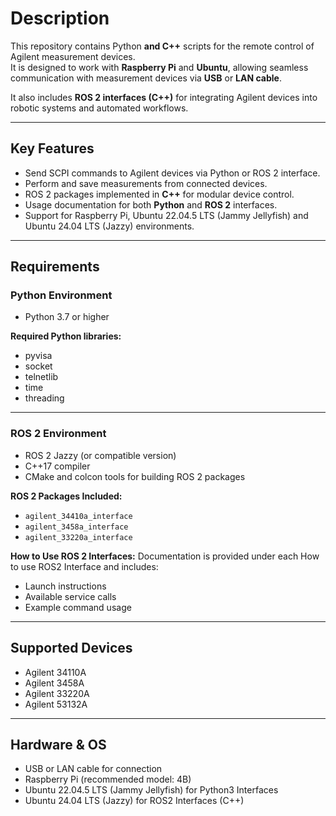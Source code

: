 # Description
This repository contains Python **and C++** scripts for the remote control of Agilent measurement devices.  
It is designed to work with **Raspberry Pi** and **Ubuntu**, allowing seamless communication with measurement devices via **USB** or **LAN cable**.

It also includes **ROS 2 interfaces (C++)** for integrating Agilent devices into robotic systems and automated workflows.

---

## Key Features

- Send SCPI commands to Agilent devices via Python or ROS 2 interface.
- Perform and save measurements from connected devices.
- ROS 2 packages implemented in **C++** for modular device control.
- Usage documentation for both **Python** and **ROS 2** interfaces.
- Support for Raspberry Pi, Ubuntu 22.04.5 LTS (Jammy Jellyfish) and Ubuntu 24.04 LTS (Jazzy) environments.

---

## Requirements

### Python Environment

- Python 3.7 or higher

**Required Python libraries:**
- pyvisa
- socket
- telnetlib
- time
- threading

---

### ROS 2 Environment

- ROS 2 Jazzy (or compatible version)
- C++17 compiler
- CMake and colcon tools for building ROS 2 packages

**ROS 2 Packages Included:**
- `agilent_34410a_interface`
- `agilent_3458a_interface`
- `agilent_33220a_interface`


**How to Use ROS 2 Interfaces:**
Documentation is provided under each How to use ROS2 Interface and includes:
- Launch instructions
- Available service calls
- Example command usage

---

## Supported Devices

- Agilent 34110A  
- Agilent 3458A  
- Agilent 33220A  
- Agilent 53132A  

---

## Hardware & OS

- USB or LAN cable for connection  
- Raspberry Pi (recommended model: 4B)  
- Ubuntu 22.04.5 LTS (Jammy Jellyfish) for Python3 Interfaces
- Ubuntu 24.04 LTS (Jazzy) for ROS2 Interfaces (C++)